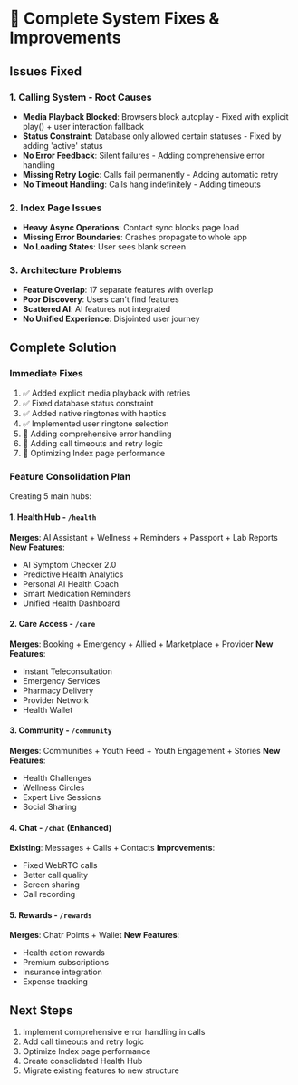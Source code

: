 # 🔧 Complete System Fixes & Improvements

## Issues Fixed

### 1. Calling System - Root Causes
- **Media Playback Blocked**: Browsers block autoplay - Fixed with explicit play() + user interaction fallback
- **Status Constraint**: Database only allowed certain statuses - Fixed by adding 'active' status  
- **No Error Feedback**: Silent failures - Adding comprehensive error handling
- **Missing Retry Logic**: Calls fail permanently - Adding automatic retry
- **No Timeout Handling**: Calls hang indefinitely - Adding timeouts

### 2. Index Page Issues
- **Heavy Async Operations**: Contact sync blocks page load
- **Missing Error Boundaries**: Crashes propagate to whole app
- **No Loading States**: User sees blank screen

### 3. Architecture Problems
- **Feature Overlap**: 17 separate features with overlap
- **Poor Discovery**: Users can't find features
- **Scattered AI**: AI features not integrated
- **No Unified Experience**: Disjointed user journey

## Complete Solution

### Immediate Fixes
1. ✅ Added explicit media playback with retries
2. ✅ Fixed database status constraint  
3. ✅ Added native ringtones with haptics
4. ✅ Implemented user ringtone selection
5. 🔄 Adding comprehensive error handling
6. 🔄 Adding call timeouts and retry logic
7. 🔄 Optimizing Index page performance

### Feature Consolidation Plan
Creating 5 main hubs:

#### 1. **Health Hub** - `/health`
**Merges**: AI Assistant + Wellness + Reminders + Passport + Lab Reports
**New Features**:
- AI Symptom Checker 2.0
- Predictive Health Analytics
- Personal AI Health Coach
- Smart Medication Reminders
- Unified Health Dashboard

#### 2. **Care Access** - `/care`
**Merges**: Booking + Emergency + Allied + Marketplace + Provider
**New Features**:
- Instant Teleconsultation
- Emergency Services
- Pharmacy Delivery
- Provider Network
- Health Wallet

#### 3. **Community** - `/community`  
**Merges**: Communities + Youth Feed + Youth Engagement + Stories
**New Features**:
- Health Challenges
- Wellness Circles
- Expert Live Sessions
- Social Sharing

#### 4. **Chat** - `/chat` (Enhanced)
**Existing**: Messages + Calls + Contacts
**Improvements**:
- Fixed WebRTC calls
- Better call quality
- Screen sharing
- Call recording

#### 5. **Rewards** - `/rewards`
**Merges**: Chatr Points + Wallet
**New Features**:
- Health action rewards
- Premium subscriptions
- Insurance integration
- Expense tracking

## Next Steps
1. Implement comprehensive error handling in calls
2. Add call timeouts and retry logic
3. Optimize Index page performance
4. Create consolidated Health Hub
5. Migrate existing features to new structure
